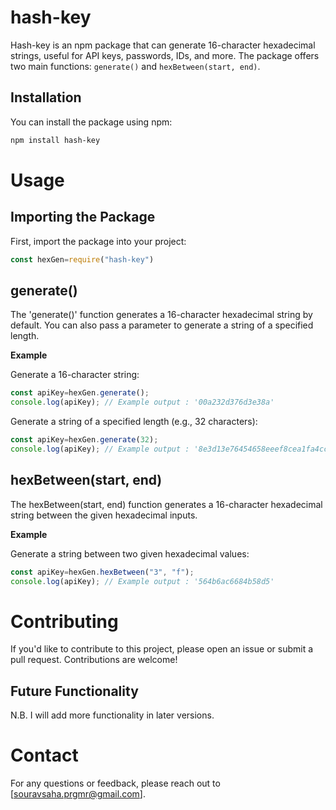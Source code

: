 ﻿# hash-key

Hash-key is an npm package that can generate 16-character hexadecimal strings, useful for API keys, passwords, IDs, and more. The package offers two main functions: `generate()` and `hexBetween(start, end)`.

## Installation

You can install the package using npm:

``` bash
npm install hash-key

```

# Usage

## Importing the Package

First, import the package into your project:

``` js
const hexGen=require("hash-key")
```

## generate()

The 'generate()' function generates a 16-character hexadecimal string by default. You can also pass a parameter to generate a string of a specified length.

**Example**

Generate a 16-character string:
``` js
const apiKey=hexGen.generate();
console.log(apiKey); // Example output : '00a232d376d3e38a'
```
Generate a string of a specified length (e.g., 32 characters):
``` js
const apiKey=hexGen.generate(32);
console.log(apiKey); // Example output : '8e3d13e76454658eeef8cea1fa4cc7e5'
```

## hexBetween(start, end)

The hexBetween(start, end) function generates a 16-character hexadecimal string between the given hexadecimal inputs.

**Example**

Generate a string between two given hexadecimal values:
``` js
const apiKey=hexGen.hexBetween("3", "f");
console.log(apiKey); // Example output : '564b6ac6684b58d5'
```

# Contributing

If you'd like to contribute to this project, please open an issue or submit a pull request. Contributions are welcome!

## Future Functionality

N.B. I will add more functionality in later versions.

# Contact

For any questions or feedback, please reach out to [souravsaha.prgmr@gmail.com].

